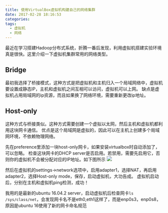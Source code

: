 ```yaml
---
title: 使用VirtualBox虚拟机构建自己的网络集群
date: 2017-02-28 18:16:53
categories:
tags:
  - 虚拟机
  - 网络
---
```

最近在学习搭建Hadoop分布式系统，折腾一番后发现，利用虚拟机搭建实验环境真是很快。这里介绍一下虚拟机集群常用的网络类型。

## Bridge
最初我选择了桥接模式，这种方式是把虚拟机和主机归入一个局域网络中，虚拟机要设置成静态IP，主机和虚拟机之间互相可以访问，虚拟机可以上网。
缺点是虚拟机占用局域网的ip资源，而且如果换了网络环境，需要重新更改ip地址。

## Host-only
这种方式与桥接类似。这种方式需要创建一个虚拟以太网，然后主机和虚拟机都利用这块网卡通信。
优点是这个局域网是虚拟的，因此可以在主机上创建多个局域网环境，不依赖物理网络。

先在preference里添加一块host-only网卡，如果安装virtualbox时自动添加了，可以忽略。
检查这块网卡的DHCP server是否启用。若禁用，需要先启用它，否则你的虚拟机不会被分配对应的IP地址。如下图所示
![](http://ou7hg0tk3.bkt.clouddn.com/host-only%20network%20details.jpg)

然后在虚拟机的settings->network选项中，启用adapter1，选择NAT，再启用adapter2，选择Host-only mode，保存，启动虚拟机，大功告成。
虚拟机启动后，分别在主机和虚拟机ping检测，成功！

我用的是最新的ubuntu 16.04.2 server，启动虚拟机后检查网卡`ls /sys/class/net`，会发现网卡名不是eth0,eth1这样了，而是enp0s3，enp0s8，原因是ubuntu 16使用了新的网卡命名规范
